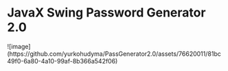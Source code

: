 <h1>JavaX Swing Password Generator 2.0</h1>
![image](https://github.com/yurkohudyma/PassGenerator2.0/assets/76620011/81bc49f0-6a80-4a10-99af-8b366a542f06)

